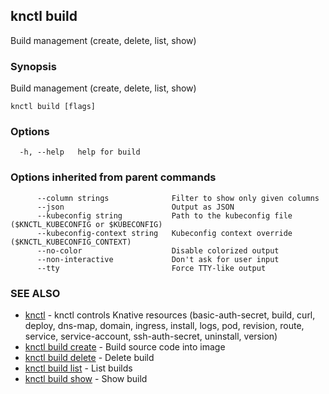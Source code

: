 ## knctl build

Build management (create, delete, list, show)

### Synopsis

Build management (create, delete, list, show)

```
knctl build [flags]
```

### Options

```
  -h, --help   help for build
```

### Options inherited from parent commands

```
      --column strings              Filter to show only given columns
      --json                        Output as JSON
      --kubeconfig string           Path to the kubeconfig file ($KNCTL_KUBECONFIG or $KUBECONFIG)
      --kubeconfig-context string   Kubeconfig context override ($KNCTL_KUBECONFIG_CONTEXT)
      --no-color                    Disable colorized output
      --non-interactive             Don't ask for user input
      --tty                         Force TTY-like output
```

### SEE ALSO

* [knctl](knctl.md)	 - knctl controls Knative resources (basic-auth-secret, build, curl, deploy, dns-map, domain, ingress, install, logs, pod, revision, route, service, service-account, ssh-auth-secret, uninstall, version)
* [knctl build create](knctl_build_create.md)	 - Build source code into image
* [knctl build delete](knctl_build_delete.md)	 - Delete build
* [knctl build list](knctl_build_list.md)	 - List builds
* [knctl build show](knctl_build_show.md)	 - Show build

